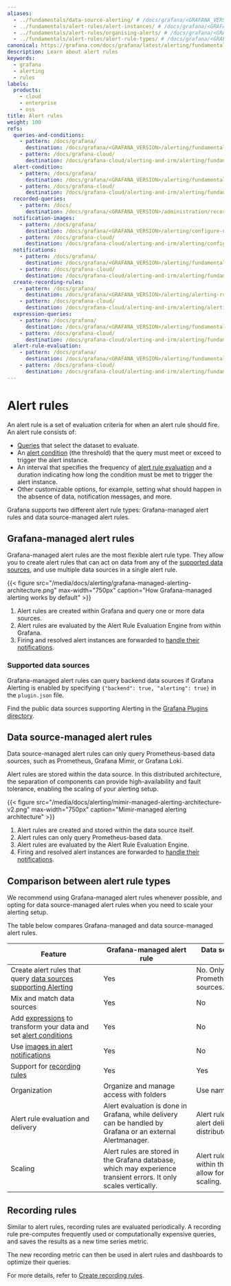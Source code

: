```yaml
---
aliases:
  - ../fundamentals/data-source-alerting/ # /docs/grafana/<GRAFANA_VERSION>/alerting/fundamentals/data-source-alerting/
  - ../fundamentals/alert-rules/alert-instances/ # /docs/grafana/<GRAFANA_VERSION>/alerting/fundamentals/alert-rules/alert-instances/
  - ../fundamentals/alert-rules/organising-alerts/ # /docs/grafana/<GRAFANA_VERSION>/alerting/fundamentals/alert-rules/organising-alerts/
  - ../fundamentals/alert-rules/alert-rule-types/ # /docs/grafana/<GRAFANA_VERSION>/alerting/fundamentals/alert-rules/alert-rule-types/
canonical: https://grafana.com/docs/grafana/latest/alerting/fundamentals/alert-rules/
description: Learn about alert rules
keywords:
  - grafana
  - alerting
  - rules
labels:
  products:
    - cloud
    - enterprise
    - oss
title: Alert rules
weight: 100
refs:
  queries-and-conditions:
    - pattern: /docs/grafana/
      destination: /docs/grafana/<GRAFANA_VERSION>/alerting/fundamentals/alert-rules/queries-conditions/#data-source-queries
    - pattern: /docs/grafana-cloud/
      destination: /docs/grafana-cloud/alerting-and-irm/alerting/fundamentals/alert-rules/queries-conditions/#data-source-queries
  alert-condition:
    - pattern: /docs/grafana/
      destination: /docs/grafana/<GRAFANA_VERSION>/alerting/fundamentals/alert-rules/queries-conditions/#alert-condition
    - pattern: /docs/grafana-cloud/
      destination: /docs/grafana-cloud/alerting-and-irm/alerting/fundamentals/alert-rules/queries-conditions/#alert-condition
  recorded-queries:
    - pattern: /docs/
      destination: /docs/grafana/<GRAFANA_VERSION>/administration/recorded-queries/
  notification-images:
    - pattern: /docs/grafana/
      destination: /docs/grafana/<GRAFANA_VERSION>/alerting/configure-notifications/template-notifications/images-in-notifications/
    - pattern: /docs/grafana-cloud/
      destination: /docs/grafana-cloud/alerting-and-irm/alerting/configure-notifications/template-notifications/images-in-notifications/
  notifications:
    - pattern: /docs/grafana/
      destination: /docs/grafana/<GRAFANA_VERSION>/alerting/fundamentals/notifications/
    - pattern: /docs/grafana-cloud/
      destination: /docs/grafana-cloud/alerting-and-irm/alerting/fundamentals/notifications/
  create-recording-rules:
    - pattern: /docs/grafana/
      destination: /docs/grafana/<GRAFANA_VERSION>/alerting/alerting-rules/create-recording-rules/
    - pattern: /docs/grafana-cloud/
      destination: /docs/grafana-cloud/alerting-and-irm/alerting/alerting-rules/create-recording-rules/
  expression-queries:
    - pattern: /docs/grafana/
      destination: /docs/grafana/<GRAFANA_VERSION>/alerting/fundamentals/alert-rules/queries-conditions/#advanced-options-expressions
    - pattern: /docs/grafana-cloud/
      destination: /docs/grafana-cloud/alerting-and-irm/alerting/fundamentals/alert-rules/queries-conditions/#advanced-options-expressions
  alert-rule-evaluation:
    - pattern: /docs/grafana/
      destination: /docs/grafana/<GRAFANA_VERSION>/alerting/fundamentals/alert-rules/rule-evaluation/
    - pattern: /docs/grafana-cloud/
      destination: /docs/grafana-cloud/alerting-and-irm/alerting/fundamentals/alert-rules/rule-evaluation/
---
```


# Alert rules

An alert rule is a set of evaluation criteria for when an alert rule should fire. An alert rule consists of:

- [Queries](ref:queries-and-conditions) that select the dataset to evaluate.
- An [alert condition](ref:alert-condition) (the threshold) that the query must meet or exceed to trigger the alert instance.
- An interval that specifies the frequency of [alert rule evaluation](ref:alert-rule-evaluation) and a duration indicating how long the condition must be met to trigger the alert instance.
- Other customizable options, for example, setting what should happen in the absence of data, notification messages, and more.

Grafana supports two different alert rule types: Grafana-managed alert rules and data source-managed alert rules.

## Grafana-managed alert rules

Grafana-managed alert rules are the most flexible alert rule type. They allow you to create alert rules that can act on data from any of the [supported data sources](#supported-data-sources), and use multiple data sources in a single alert rule.

{{< figure src="/media/docs/alerting/grafana-managed-alerting-architecture.png" max-width="750px" caption="How Grafana-managed alerting works by default" >}}

1. Alert rules are created within Grafana and query one or more data sources.
1. Alert rules are evaluated by the Alert Rule Evaluation Engine from within Grafana.
1. Firing and resolved alert instances are forwarded to [handle their notifications](ref:notifications).

### Supported data sources

Grafana-managed alert rules can query backend data sources if Grafana Alerting is enabled by specifying `{"backend": true, "alerting": true}` in the `plugin.json` file.

Find the public data sources supporting Alerting in the [Grafana Plugins directory](/grafana/plugins/data-source-plugins/?features=alerting).

## Data source-managed alert rules

Data source-managed alert rules can only query Prometheus-based data sources, such as Prometheus, Grafana Mimir, or Grafana Loki.

Alert rules are stored within the data source. In this distributed architecture, the separation of components can provide high-availability and fault tolerance, enabling the scaling of your alerting setup.

{{< figure src="/media/docs/alerting/mimir-managed-alerting-architecture-v2.png" max-width="750px" caption="Mimir-managed alerting architecture" >}}

1. Alert rules are created and stored within the data source itself.
1. Alert rules can only query Prometheus-based data.
1. Alert rules are evaluated by the Alert Rule Evaluation Engine.
1. Firing and resolved alert instances are forwarded to [handle their notifications](ref:notifications).

## Comparison between alert rule types

We recommend using Grafana-managed alert rules whenever possible, and opting for data source-managed alert rules when you need to scale your alerting setup.

The table below compares Grafana-managed and data source-managed alert rules.

| <div style="width:200px">Feature</div>                                                                                  | <div style="width:200px">Grafana-managed alert rule</div>                                                         | <div style="width:200px">Data source-managed alert rule                         |
| ----------------------------------------------------------------------------------------------------------------------- | ----------------------------------------------------------------------------------------------------------------- | ------------------------------------------------------------------------------- |
| Create alert rules<wbr /> that query [data sources supporting Alerting](#supported-data-sources)                        | Yes                                                                                                               | No. Only query Prometheus-based data sources.                                   |
| Mix and match data sources                                                                                              | Yes                                                                                                               | No                                                                              |
| Add [expressions](ref:expression-queries) to transform<wbr /> your data and set [alert conditions](ref:alert-condition) | Yes                                                                                                               | No                                                                              |
| Use [images in alert notifications](ref:notification-images)                                                            | Yes                                                                                                               | No                                                                              |
| Support for [recording rules](#recording-rules)                                                                         | Yes                                                                                                               | Yes                                                                             |
| Organization                                                                                                            | Organize and manage access with folders                                                                           | Use namespaces                                                                  |
| Alert rule evaluation and delivery                                                                                      | Alert evaluation is done in Grafana, while delivery can be handled by Grafana or an external Alertmanager.        | Alert rule evaluation and alert delivery are distributed.                       |
| Scaling                                                                                                                 | Alert rules are stored in the Grafana database, which may experience transient errors. It only scales vertically. | Alert rules are stored within the data source and allow for horizontal scaling. |

## Recording rules

Similar to alert rules, recording rules are evaluated periodically. A recording rule pre-computes frequently used or computationally expensive queries, and saves the results as a new time series metric.

The new recording metric can then be used in alert rules and dashboards to optimize their queries.

For more details, refer to [Create recording rules](ref:create-recording-rules).
